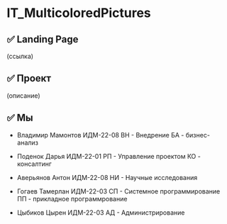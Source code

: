 # IT_MulticoloredPictures

## ✅ Landing Page
(ссылка)

## ✅ Проект
(описание)

## ✅ Мы
  * Владимир Мамонтов ИДМ-22-08
    ВН - Внедрение
    БА - бизнес-анализ

  * Поденок Дарья ИДМ-22-01
    РП - Управление проектом
    КО - консалтинг

  * Аверьянов Антон ИДМ-22-08
    НИ - Научные исследования

  * Гогаев Тамерлан ИДМ-22-03
    СП - Системное программирование
    ПП - прикладное программрование

  * Цыбиков Цырен ИДМ-22-03
    АД - Администрирование
